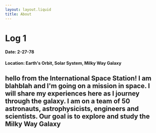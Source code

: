 ```yaml
---
layout: layout.liquid
title: About
---
```


# **Log 1**
#### Date: 2-27-78
#### Location: Earth's Orbit, Solar System, Milky Way Galaxy
## hello from the International Space Station! I am blahblah and I'm going on a mission in space. I will share my experiences here as I journey through the galaxy. I am on a team of 50 astronauts, astrophysicists, engineers and scientists. Our goal is to explore and study the Milky Way Galaxy 
